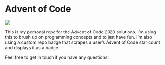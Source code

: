 
<!-- README.md is generated from README.Rmd. Please edit that file -->

# Advent of Code

<!-- badges: start -->

![](https://img.shields.io/badge/star%20count-@_jwinget%2026*-green.svg)
<!-- badges: end -->

This is my personal repo for the Advent of Code 2020 solutions. I’m
using this to brush up on programming concepts and to just have fun. I’m
also using a custom repo badge that scrapes a user’s Advent of Code star
count and displays it as a badge.

Feel free to get in touch if you have any questions\!

